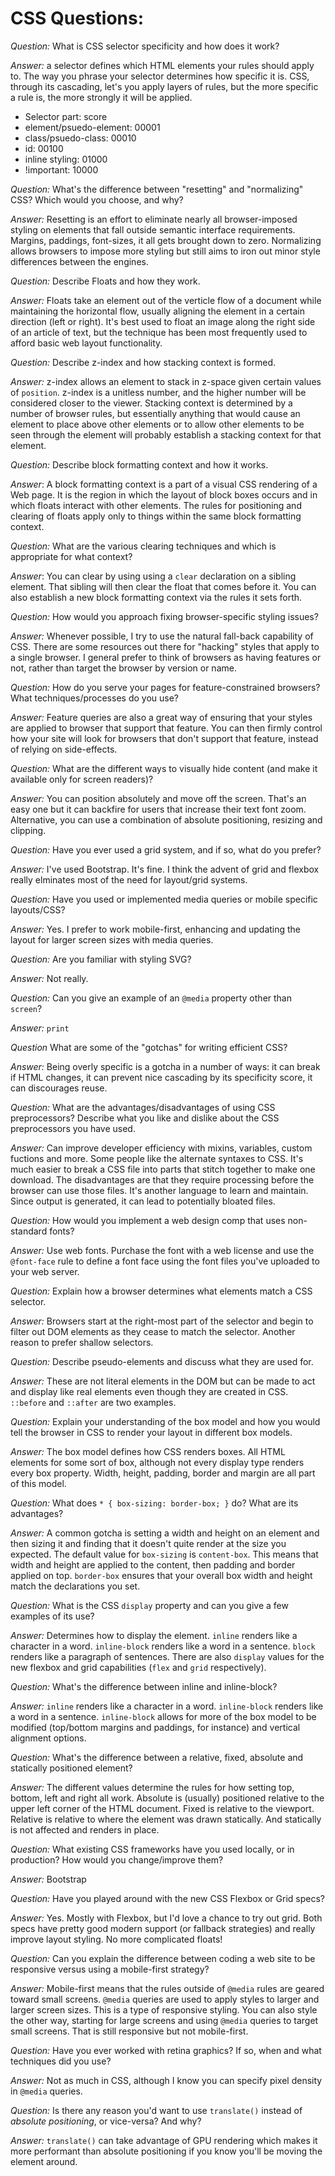 # CSS Questions:

*Question:* What is CSS selector specificity and how does it work?

*Answer:* a selector defines which HTML elements your rules should apply to. The way you phrase your selector determines how specific it is. CSS, through its cascading, let's you apply layers of rules, but the more specific a rule is, the more strongly it will be applied.

* Selector part: score
* element/psuedo-element: 00001
* class/psuedo-class: 00010
* id: 00100
* inline styling: 01000
* !important: 10000

*Question:* What's the difference between "resetting" and "normalizing" CSS? Which would you choose, and why?

*Answer:* Resetting is an effort to eliminate nearly all browser-imposed styling on elements that fall outside semantic interface requirements. Margins, paddings, font-sizes, it all gets brought down to zero. Normalizing allows browsers to impose more styling but still aims to iron out minor style differences between the engines.

*Question:* Describe Floats and how they work.

*Answer:* Floats take an element out of the verticle flow of a document while maintaining the horizontal flow, usually aligning the element in a certain direction (left or right). It's best used to float an image along the right side of an article of text, but the technique has been most frequently used to afford basic web layout functionality.

*Question:* Describe z-index and how stacking context is formed.

*Answer:* z-index allows an element to stack in z-space given certain values of `position`. z-index is a unitless number, and the higher number will be considered closer to the viewer. Stacking context is determined by a number of browser rules, but essentially anything that would cause an element to place above other elements or to allow other elements to be seen through the element will probably establish a stacking context for that element.

*Question:* Describe block formatting context and how it works.

*Answer*: A block formatting context is a part of a visual CSS rendering of a Web page. It is the region in which the layout of block boxes occurs and in which floats interact with other elements. The rules for positioning and clearing of floats apply only to things within the same block formatting context.

*Question:* What are the various clearing techniques and which is appropriate for what context?

*Answer*: You can clear by using using a `clear` declaration on a sibling element. That sibling will then clear the float that comes before it. You can also establish a new block formatting context via the rules it sets forth.

*Question:* How would you approach fixing browser-specific styling issues?

*Answer:* Whenever possible, I try to use the natural fall-back capability of CSS. There are some resources out there for "hacking" styles that apply to a single browser. I general prefer to think of browsers as having features or not, rather than target the browser by version or name. 

*Question:* How do you serve your pages for feature-constrained browsers? What techniques/processes do you use?

*Answer:* Feature queries are also a great way of ensuring that your styles are applied to browser that support that feature. You can then firmly control how your site will look for browsers that don't support that feature, instead of relying on side-effects.

*Question:* What are the different ways to visually hide content (and make it available only for screen readers)?

*Answer:* You can position absolutely and move off the screen. That's an easy one but it can backfire for users that increase their text font zoom. Alternative, you can use a combination of absolute positioning, resizing and clipping.

*Question:* Have you ever used a grid system, and if so, what do you prefer?

*Answer:* I've used Bootstrap. It's fine. I think the advent of grid and flexbox really elminates most of the need for layout/grid systems.

*Question:* Have you used or implemented media queries or mobile specific layouts/CSS?

*Answer:* Yes. I prefer to work mobile-first, enhancing and updating the layout for larger screen sizes with media queries.

*Question:* Are you familiar with styling SVG?

*Answer:* Not really.

*Question:* Can you give an example of an `@media` property other than `screen`?

*Answer:* `print`

*Question* What are some of the "gotchas" for writing efficient CSS?

*Answer:* Being overly specific is a gotcha in a number of ways: it can break if HTML changes, it can prevent nice cascading by its specificity score, it can discourages reuse.

*Question:* What are the advantages/disadvantages of using CSS preprocessors? Describe what you like and dislike about the CSS preprocessors you have used.

*Answer:* Can improve developer efficiency with mixins, variables, custom fuctions and more. Some people like the alternate syntaxes to CSS. It's much easier to break a CSS file into parts that stitch together to make one download. The disadvantages are that they require processing before the browser can use those files. It's another language to learn and maintain. Since output is generated, it can lead to potentially bloated files.

*Question:* How would you implement a web design comp that uses non-standard fonts?

*Answer:* Use web fonts. Purchase the font with a web license and use the `@font-face` rule to define a font face using the font files you've uploaded to your web server.

*Question:* Explain how a browser determines what elements match a CSS selector.

*Answer:* Browsers start at the right-most part of the selector and begin to filter out DOM elements as they cease to match the selector. Another reason to prefer shallow selectors.

*Question:* Describe pseudo-elements and discuss what they are used for.

*Answer:* These are not literal elements in the DOM but can be made to act and display like real elements even though they are created in CSS. `::before` and `::after` are two examples.

*Question:* Explain your understanding of the box model and how you would tell the browser in CSS to render your layout in different box models.

*Answer:* The box model defines how CSS renders boxes. All HTML elements for some sort of box, although not every display type renders every box property. Width, height, padding, border and margin are all part of this model.

*Question:* What does `* { box-sizing: border-box; }` do? What are its advantages?

*Answer:* A common gotcha is setting a width and height on an element and then sizing it and finding that it doesn't quite render at the size you expected. The default value for `box-sizing` is `content-box`. This means that width and height are applied to the content, then padding and border applied on top. `border-box` ensures that your overall box width and height match the declarations you set.

*Question:* What is the CSS `display` property and can you give a few examples of its use?

*Answer:* Determines how to display the element. `inline` renders like a character in a word. `inline-block` renders like a word in a sentence. `block` renders like a paragraph of sentences. There are also `display` values for the new flexbox and grid capabilities (`flex` and `grid` respectively).

*Question:* What's the difference between inline and inline-block?

*Answer:* `inline` renders like a character in a word. `inline-block` renders like a word in a sentence. `inline-block` allows for more of the box model to be modified (top/bottom margins and paddings, for instance) and vertical alignment options.

*Question:* What's the difference between a relative, fixed, absolute and statically positioned element?

*Answer:* The different values determine the rules for how setting top, bottom, left and right all work. Absolute is (usually) positioned relative to the upper left corner of the HTML document. Fixed is relative to the viewport. Relative is relative to where the element was drawn statically. And statically is not affected and renders in place.

*Question:* What existing CSS frameworks have you used locally, or in production? How would you change/improve them?

*Answer:* Bootstrap

*Question:* Have you played around with the new CSS Flexbox or Grid specs?

*Answer:* Yes. Mostly with Flexbox, but I'd love a chance to try out grid. Both specs have pretty good modern support (or fallback strategies) and really improve layout styling. No more complicated floats!

*Question:* Can you explain the difference between coding a web site to be responsive versus using a mobile-first strategy?

*Answer:* Mobile-first means that the rules outside of `@media` rules are geared toward small screens. `@media` queries are used to apply styles to larger and larger screen sizes. This is a type of responsive styling. You can also style the other way, starting for large screens and using `@media` queries to target small screens. That is still responsive but not mobile-first.

*Question:* Have you ever worked with retina graphics? If so, when and what techniques did you use?

*Answer:* Not as much in CSS, although I know you can specify pixel density in `@media` queries.

*Question:* Is there any reason you'd want to use `translate()` instead of *absolute positioning*, or vice-versa? And why?

*Answer:* `translate()` can take advantage of GPU rendering which makes it more performant than absolute positioning if you know you'll be moving the element around.
